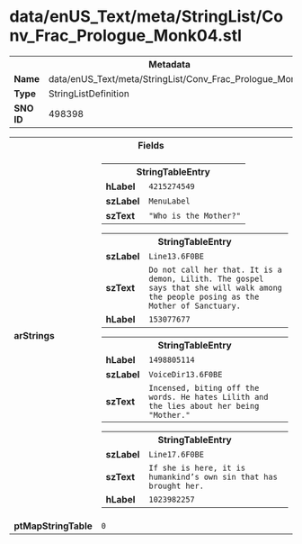 <h1>data/enUS_Text/meta/StringList/Conv_Frac_Prologue_Monk04.stl</h1><table><tr><th colspan="100%">Metadata</th></tr><tr><td><b>Name</b></td><td>data/enUS_Text/meta/StringList/Conv_Frac_Prologue_Monk04.stl</td></tr><tr><td><b>Type</b></td><td>StringListDefinition</td></tr><tr><td><b>SNO ID</b></td><td>498398</td></tr></table>

<table><tr><th colspan="100%">Fields</th></tr><tr><td><b>arStrings</b></td><td><table><tr><th colspan="100%">StringTableEntry</th></tr><tr><td><b>hLabel</b></td><td><code>4215274549</code></td></tr><tr><td><b>szLabel</b></td><td><code>MenuLabel</code></td></tr><tr><td><b>szText</b></td><td><code>"Who is the Mother?"</code></td></tr></table>


<table><tr><th colspan="100%">StringTableEntry</th></tr><tr><td><b>szLabel</b></td><td><code>Line13.6F0BE</code></td></tr><tr><td><b>szText</b></td><td><code>Do not call her that. It is a demon, Lilith. The gospel says that she will walk among the people posing as the Mother of Sanctuary.</code></td></tr><tr><td><b>hLabel</b></td><td><code>153077677</code></td></tr></table>


<table><tr><th colspan="100%">StringTableEntry</th></tr><tr><td><b>hLabel</b></td><td><code>1498805114</code></td></tr><tr><td><b>szLabel</b></td><td><code>VoiceDir13.6F0BE</code></td></tr><tr><td><b>szText</b></td><td><code>Incensed, biting off the words. He hates Lilith and the lies about her being "Mother."</code></td></tr></table>


<table><tr><th colspan="100%">StringTableEntry</th></tr><tr><td><b>szLabel</b></td><td><code>Line17.6F0BE</code></td></tr><tr><td><b>szText</b></td><td><code>If she is here, it is humankind’s own sin that has brought her.</code></td></tr><tr><td><b>hLabel</b></td><td><code>1023982257</code></td></tr></table>


</td></tr><tr><td><b>ptMapStringTable</b></td><td><code>0</code></td></tr></table>


